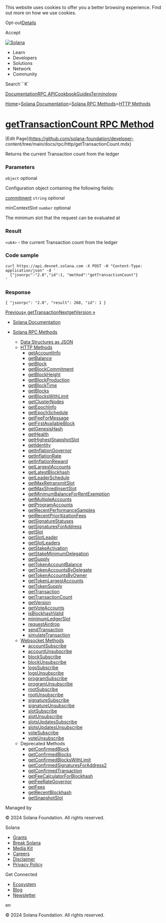 This website uses cookies to offer you a better browsing experience. Find out
more on how we use cookies.

Opt-out[Details](/privacy-policy#collection-of-information)

Accept

[![Solana](/_next/static/media/logotype-dark.f79d530d.svg)](/)

  * Learn
  * Developers
  * Solutions
  * Network
  * Community

Search```K`

[Documentation](/docs)[RPC
API](/docs/rpc)[Cookbook](/developers/cookbook)[Guides](/developers/guides)[Terminology](/docs/terminology)

[Home](/)>[Solana Documentation](/docs)>[Solana RPC Methods](/docs/rpc)>[HTTP
Methods](/docs/rpc/http)

# [getTransactionCount RPC Method](/docs/rpc/http/gettransactioncount)

[Edit Page](https://github.com/solana-foundation/developer-
content/tree/main/docs/rpc/http/getTransactionCount.mdx)

Returns the current Transaction count from the ledger

### Parameters #

`object` optional

Configuration object containing the following fields:

[commitment](/docs/rpc#configuring-state-commitment) `string` optional

minContextSlot `number` optional

The minimum slot that the request can be evaluated at

### Result #

`<u64>` \- the current Transaction count from the ledger

### Code sample #

    
    
    curl https://api.devnet.solana.com -X POST -H "Content-Type: application/json" -d '
      {"jsonrpc":"2.0","id":1, "method":"getTransactionCount"}
    '

### Response #

    
    
    { "jsonrpc": "2.0", "result": 268, "id": 1 }

[Previous« getTransaction](/docs/rpc/http/gettransaction)[NextgetVersion
»](/docs/rpc/http/getversion)

  * [Solana Documentation](/docs)

  * [Solana RPC Methods](/docs/rpc)

    * [Data Structures as JSON](/docs/rpc/json-structures)
    * [HTTP Methods](/docs/rpc/http)
      * [getAccountInfo](/docs/rpc/http/getaccountinfo)
      * [getBalance](/docs/rpc/http/getbalance)
      * [getBlock](/docs/rpc/http/getblock)
      * [getBlockCommitment](/docs/rpc/http/getblockcommitment)
      * [getBlockHeight](/docs/rpc/http/getblockheight)
      * [getBlockProduction](/docs/rpc/http/getblockproduction)
      * [getBlockTime](/docs/rpc/http/getblocktime)
      * [getBlocks](/docs/rpc/http/getblocks)
      * [getBlocksWithLimit](/docs/rpc/http/getblockswithlimit)
      * [getClusterNodes](/docs/rpc/http/getclusternodes)
      * [getEpochInfo](/docs/rpc/http/getepochinfo)
      * [getEpochSchedule](/docs/rpc/http/getepochschedule)
      * [getFeeForMessage](/docs/rpc/http/getfeeformessage)
      * [getFirstAvailableBlock](/docs/rpc/http/getfirstavailableblock)
      * [getGenesisHash](/docs/rpc/http/getgenesishash)
      * [getHealth](/docs/rpc/http/gethealth)
      * [getHighestSnapshotSlot](/docs/rpc/http/gethighestsnapshotslot)
      * [getIdentity](/docs/rpc/http/getidentity)
      * [getInflationGovernor](/docs/rpc/http/getinflationgovernor)
      * [getInflationRate](/docs/rpc/http/getinflationrate)
      * [getInflationReward](/docs/rpc/http/getinflationreward)
      * [getLargestAccounts](/docs/rpc/http/getlargestaccounts)
      * [getLatestBlockhash](/docs/rpc/http/getlatestblockhash)
      * [getLeaderSchedule](/docs/rpc/http/getleaderschedule)
      * [getMaxRetransmitSlot](/docs/rpc/http/getmaxretransmitslot)
      * [getMaxShredInsertSlot](/docs/rpc/http/getmaxshredinsertslot)
      * [getMinimumBalanceForRentExemption](/docs/rpc/http/getminimumbalanceforrentexemption)
      * [getMultipleAccounts](/docs/rpc/http/getmultipleaccounts)
      * [getProgramAccounts](/docs/rpc/http/getprogramaccounts)
      * [getRecentPerformanceSamples](/docs/rpc/http/getrecentperformancesamples)
      * [getRecentPrioritizationFees](/docs/rpc/http/getrecentprioritizationfees)
      * [getSignatureStatuses](/docs/rpc/http/getsignaturestatuses)
      * [getSignaturesForAddress](/docs/rpc/http/getsignaturesforaddress)
      * [getSlot](/docs/rpc/http/getslot)
      * [getSlotLeader](/docs/rpc/http/getslotleader)
      * [getSlotLeaders](/docs/rpc/http/getslotleaders)
      * [getStakeActivation](/docs/rpc/http/getstakeactivation)
      * [getStakeMinimumDelegation](/docs/rpc/http/getstakeminimumdelegation)
      * [getSupply](/docs/rpc/http/getsupply)
      * [getTokenAccountBalance](/docs/rpc/http/gettokenaccountbalance)
      * [getTokenAccountsByDelegate](/docs/rpc/http/gettokenaccountsbydelegate)
      * [getTokenAccountsByOwner](/docs/rpc/http/gettokenaccountsbyowner)
      * [getTokenLargestAccounts](/docs/rpc/http/gettokenlargestaccounts)
      * [getTokenSupply](/docs/rpc/http/gettokensupply)
      * [getTransaction](/docs/rpc/http/gettransaction)
      * [getTransactionCount](/docs/rpc/http/gettransactioncount)
      * [getVersion](/docs/rpc/http/getversion)
      * [getVoteAccounts](/docs/rpc/http/getvoteaccounts)
      * [isBlockhashValid](/docs/rpc/http/isblockhashvalid)
      * [minimumLedgerSlot](/docs/rpc/http/minimumledgerslot)
      * [requestAirdrop](/docs/rpc/http/requestairdrop)
      * [sendTransaction](/docs/rpc/http/sendtransaction)
      * [simulateTransaction](/docs/rpc/http/simulatetransaction)
    * [Websocket Methods](/docs/rpc/websocket)
      * [accountSubscribe](/docs/rpc/websocket/accountsubscribe)
      * [accountUnsubscribe](/docs/rpc/websocket/accountunsubscribe)
      * [blockSubscribe](/docs/rpc/websocket/blocksubscribe)
      * [blockUnsubscribe](/docs/rpc/websocket/blockunsubscribe)
      * [logsSubscribe](/docs/rpc/websocket/logssubscribe)
      * [logsUnsubscribe](/docs/rpc/websocket/logsunsubscribe)
      * [programSubscribe](/docs/rpc/websocket/programsubscribe)
      * [programUnsubscribe](/docs/rpc/websocket/programunsubscribe)
      * [rootSubscribe](/docs/rpc/websocket/rootsubscribe)
      * [rootUnsubscribe](/docs/rpc/websocket/rootunsubscribe)
      * [signatureSubscribe](/docs/rpc/websocket/signaturesubscribe)
      * [signatureUnsubscribe](/docs/rpc/websocket/signatureunsubscribe)
      * [slotSubscribe](/docs/rpc/websocket/slotsubscribe)
      * [slotUnsubscribe](/docs/rpc/websocket/slotunsubscribe)
      * [slotsUpdatesSubscribe](/docs/rpc/websocket/slotsupdatessubscribe)
      * [slotsUpdatesUnsubscribe](/docs/rpc/websocket/slotsupdatesunsubscribe)
      * [voteSubscribe](/docs/rpc/websocket/votesubscribe)
      * [voteUnsubscribe](/docs/rpc/websocket/voteunsubscribe)
    * Deprecated Methods
      * [getConfirmedBlock](/docs/rpc/deprecated/getconfirmedblock)
      * [getConfirmedBlocks](/docs/rpc/deprecated/getconfirmedblocks)
      * [getConfirmedBlocksWithLimit](/docs/rpc/deprecated/getconfirmedblockswithlimit)
      * [getConfirmedSignaturesForAddress2](/docs/rpc/deprecated/getconfirmedsignaturesforaddress2)
      * [getConfirmedTransaction](/docs/rpc/deprecated/getconfirmedtransaction)
      * [getFeeCalculatorForBlockhash](/docs/rpc/deprecated/getfeecalculatorforblockhash)
      * [getFeeRateGovernor](/docs/rpc/deprecated/getfeerategovernor)
      * [getFees](/docs/rpc/deprecated/getfees)
      * [getRecentBlockhash](/docs/rpc/deprecated/getrecentblockhash)
      * [getSnapshotSlot](/docs/rpc/deprecated/getsnapshotslot)

Managed by

[](/)

[](/youtube)[](/twitter)[](/discord)[](/reddit)[](/github)[](/telegram)

© 2024 Solana Foundation. All rights reserved.

Solana

  * [Grants](https://solana.org/grants)
  * [Break Solana](https://break.solana.com/)
  * [Media Kit](/branding)
  * [Careers](https://jobs.solana.com/)
  * [Disclaimer](/tos)
  * [Privacy Policy](/privacy-policy)

Get Connected

  * [Ecosystem](/ecosystem)
  * [Blog](/news)
  * [Newsletter](/newsletter)

en

© 2024 Solana Foundation. All rights reserved.

